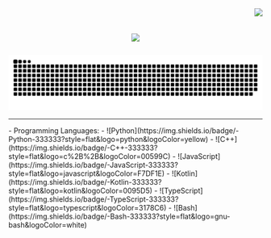 <img align="right" src="https://visitor-badge.laobi.icu/badge?page_id=rpashchapur.rpashchapur" />

<h1 align="center">
    <img src="https://readme-typing-svg.herokuapp.com/?font=Righteous&size=35&center=true&vCenter=true&width=700&height=70&duration=6000&lines=Hi+There!+👋;+Welcome+to+My+Digital+Workspace!+😀;&color=white" />
</h1>
<div align="center">
    <img alt="snake eating my contributions" src="https://github.com/rpashchapur/rpashchapur/blob/output/github-contribution-grid-snake.svg" />
</div>
<hr/>
- Programming Languages:
  - ![Python](https://img.shields.io/badge/-Python-333333?style=flat&logo=python&logoColor=yellow)
  - ![C++](https://img.shields.io/badge/-C++-333333?style=flat&logo=c%2B%2B&logoColor=00599C)
  - ![JavaScript](https://img.shields.io/badge/-JavaScript-333333?style=flat&logo=javascript&logoColor=F7DF1E)
  - ![Kotlin](https://img.shields.io/badge/-Kotlin-333333?style=flat&logo=kotlin&logoColor=0095D5)
  - ![TypeScript](https://img.shields.io/badge/-TypeScript-333333?style=flat&logo=typescript&logoColor=3178C6)
  - ![Bash](https://img.shields.io/badge/-Bash-333333?style=flat&logo=gnu-bash&logoColor=white)


